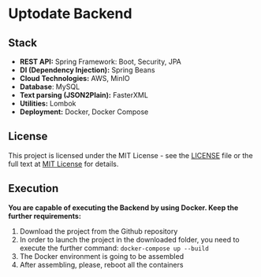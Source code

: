 # Uptodate Backend

## Stack
- **REST API:** Spring Framework: Boot, Security, JPA
- **DI (Dependency Injection):** Spring Beans
- **Cloud Technologies:** AWS, MinIO
- **Database**: MySQL
- **Text parsing (JSON2Plain):** FasterXML
- **Utilities:** Lombok
- **Deployment:** Docker, Docker Compose

## License
This project is licensed under the MIT License - see the [LICENSE](LICENSE) file or the full text at [MIT License](https://opensource.org/licenses/MIT) for details.

## Execution
**You are capable of executing the Backend by using Docker. Keep the further requirements:**
1. Download the project from the Github repository
2. In order to launch the project in the downloaded folder, you need to execute the further command: `docker-compose up --build`
4. The Docker environment is going to be assembled
5. After assembling, please, reboot all the containers

